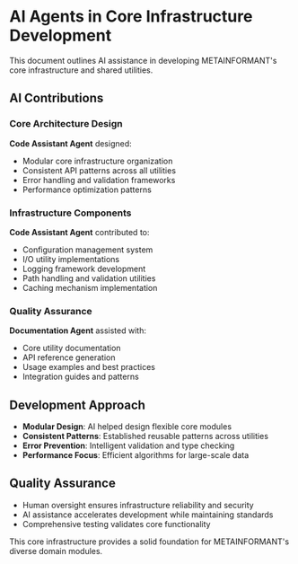 # AI Agents in Core Infrastructure Development

This document outlines AI assistance in developing METAINFORMANT's core infrastructure and shared utilities.

## AI Contributions

### Core Architecture Design
**Code Assistant Agent** designed:
- Modular core infrastructure organization
- Consistent API patterns across all utilities
- Error handling and validation frameworks
- Performance optimization patterns

### Infrastructure Components
**Code Assistant Agent** contributed to:
- Configuration management system
- I/O utility implementations
- Logging framework development
- Path handling and validation utilities
- Caching mechanism implementation

### Quality Assurance
**Documentation Agent** assisted with:
- Core utility documentation
- API reference generation
- Usage examples and best practices
- Integration guides and patterns

## Development Approach

- **Modular Design**: AI helped design flexible core modules
- **Consistent Patterns**: Established reusable patterns across utilities
- **Error Prevention**: Intelligent validation and type checking
- **Performance Focus**: Efficient algorithms for large-scale data

## Quality Assurance

- Human oversight ensures infrastructure reliability and security
- AI assistance accelerates development while maintaining standards
- Comprehensive testing validates core functionality

This core infrastructure provides a solid foundation for METAINFORMANT's diverse domain modules.
